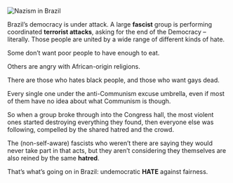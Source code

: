 ![Nazism in Brazil](//cacilhas.info/img/brazinazi.jpg)

Brazil’s democracy is under attack. A large **fascist** group is performing coordinated **terrorist attacks**, asking for the end of the Democracy – literally. Those people are united by a wide range of different kinds of hate.

Some don’t want poor people to have enough to eat.

Others are angry with African-origin religions.

There are those who hates black people, and those who want gays dead.

Every single one under the anti-Communism excuse umbrella, even if most of them have no idea about what Communism is though.

So when a group broke through into the Congress hall, the most violent ones started destroying everything they found, then everyone else was following, compelled by the shared hatred and the crowd.

The (non-self-aware) fascists who weren’t there are saying they would never take part in that acts, but they aren’t considering they themselves are also reined by the same **hatred**.

That’s what’s going on in Brazil: undemocratic **HATE** against fairness.